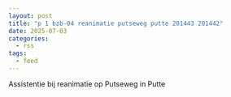 ```yaml
---
layout: post
title: "p 1 bzb-04 reanimatie putseweg putte 201443 201442"
date: 2025-07-03
categories: 
  - rss
tags: 
  - feed
---
```


Assistentie bij reanimatie op Putseweg in Putte

